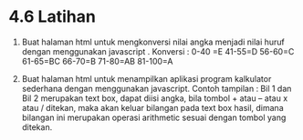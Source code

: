 # 4.6 Latihan
1. Buat halaman html untuk mengkonversi nilai angka menjadi nilai huruf dengan menggunakan
javascript . 
Konversi : 
0-40 =E
41-55=D
56-60=C
61-65=BC
66-70=B
71-80=AB
81-100=A

2. Buat halaman html untuk menampilkan aplikasi program kalkulator sederhana dengan
menggunakan javascript. Contoh tampilan :
Bil 1 dan Bil 2 merupakan text box, dapat diisi angka, bila tombol + atau – atau x atau /
ditekan, maka akan keluar bilangan pada text box hasil, dimana bilangan ini merupakan operasi
arithmetic sesuai dengan tombol yang ditekan.
    <SCRIPT LANGUAGE = “JavaScript”>
    <!–
    document.write(“Dimodifikasi terakhir pada ” +
    document.lastModified);
    //–> </SCRIPT>
    </BODY>
    </HTML>
